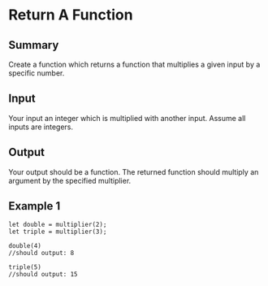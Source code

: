 # Return A Function

## Summary

Create a function which returns a function that multiplies a given input by a specific number.

## Input

Your input an integer which is multiplied with another input.
Assume all inputs are integers.

## Output

Your output should be a function. The returned function should multiply an argument by the specified multiplier. 

## Example 1

```
let double = multiplier(2);
let triple = multiplier(3);

double(4)
//should output: 8

triple(5)
//should output: 15
```